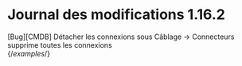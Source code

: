 # Journal des modifications 1.16.2

[Bug][CMDB] Détacher les connexions sous Câblage -> Connecteurs supprime toutes les connexions  
{/*examples*/}
